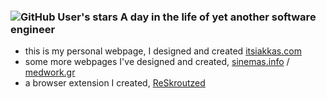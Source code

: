 ### ![GitHub User's stars](https://img.shields.io/github/stars/keybraker) A day in the life of yet another software engineer
* this is my personal webpage, I designed and created [itsiakkas.com](https://itsiakkas.com)
* some more webpages I've designed and created, [sinemas.info](https://sinemas.info) / [medwork.gr](https://medwork.gr)
* a browser extension I created, [ReSkroutzed](https://github.com/keybraker/reSkroutzed)
